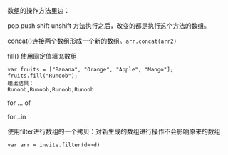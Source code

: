数组的操作方法里边：

pop push  shift unshift 方法执行之后，改变的都是执行这个方法的数组。

concat\(\)连接两个数组形成一个新的数组。`arr.concat(arr2)`

fill\(\)  使用固定值填充数组

```
var fruits = ["Banana", "Orange", "Apple", "Mango"];
fruits.fill("Runoob");
输出结果：
Runoob,Runoob,Runoob,Runoob
```

for  ... of

for...in



使用filter进行数组的一个拷贝：对新生成的数组进行操作不会影响原来的数组

```
var arr = invite.filter(d=>d)
```



